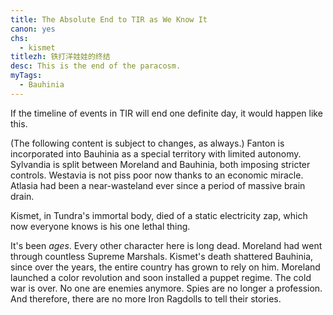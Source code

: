 ```yaml
---
title: The Absolute End to TIR as We Know It
canon: yes
chs:
  - kismet
titlezh: 铁打洋娃娃的终结
desc: This is the end of the paracosm.
myTags:
  - Bauhinia
---
```


If the timeline of events in TIR will end one definite day, it would happen like this.

(The following content is subject to changes, as always.) Fanton is incorporated into Bauhinia as a special territory with limited autonomy. Sylvandia is split between Moreland and Bauhinia, both imposing stricter controls. Westavia is not piss poor now thanks to an economic miracle. Atlasia had been a near-wasteland ever since a period of massive brain drain.

Kismet, in Tundra's immortal body, died of a static electricity zap, which now everyone knows is his one lethal thing.

It's been *ages*. Every other character here is long dead. Moreland had went through countless Supreme Marshals. Kismet's death shattered Bauhinia, since over the years, the entire country has grown to rely on him. Moreland launched a color revolution and soon installed a puppet regime. The cold war is over. No one are enemies anymore. Spies are no longer a profession. And therefore, there are no more Iron Ragdolls to tell their stories.
